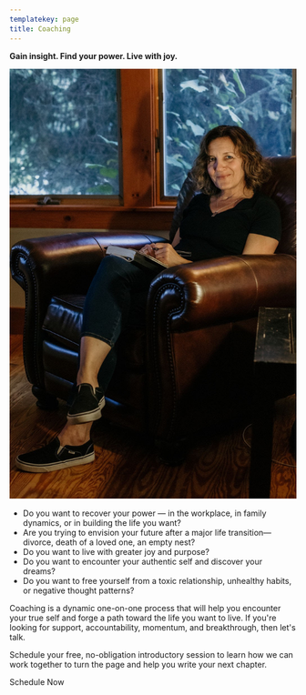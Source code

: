 ```yaml
---
templatekey: page
title: Coaching
---
```

**Gain insight. Find your power. Live with joy.**

![](coachingpage.jpg '#position=relative;float=right;width=50%;margin=0 0 20px 20px;')

* Do you want to recover your power — in the workplace, in family dynamics, or in building the life you want?
* Are you trying to envision your future after a major life transition—divorce, death of a loved one, an empty nest?
* Do you want to live with greater joy and purpose?
* Do you want to encounter your authentic self and discover your dreams?
* Do you want to free yourself from a toxic relationship, unhealthy habits, or negative thought patterns?

Coaching is a dynamic one-on-one process that will help you encounter your true self and forge a path toward the life you want to live. If you're looking for support, accountability, momentum, and breakthrough, then let's talk. 

Schedule your free, no-obligation introductory session to learn how we can work together to turn the page and help you write your next chapter.

<!-- <div style="float:right;"><featured-products id="prod_JxZxiQjWAhhMpc"></featured-products></div> -->

<calendly-button align="left">Schedule Now</calendly-button>
